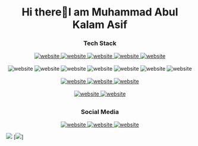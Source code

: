<h1 align="center">Hi there👋I am Muhammad Abul Kalam Asif</h1>
<div align="center">
  <h3>Tech Stack</h3>
  <a href="https://react.dev/">
    <img src="https://img.shields.io/badge/ReactJS-087EA4?style=for-the-badge&logo=react&logoColor=087EA4&labelColor=white" alt="website"/>
  </a>
  <a href="https://nextjs.org/">
    <img src="https://img.shields.io/badge/NextJS-white?style=for-the-badge&logo=next.js&labelColor=black" alt="website"/>
  </a>
  <a href="https://redux.js.org/">
    <img src="https://img.shields.io/badge/Redux-764abc?style=for-the-badge&logo=redux&logoColor=764abc&labelColor=white" alt="website"/>
  </a>
  <a href="https://tailwindcss.com/">
    <img src="https://img.shields.io/badge/TailwindCSS-06b6d4?style=for-the-badge&logo=tailwindcss&labelColor=white" alt="website"/>
  </a>
  <a href="https://getbootstrap.com/">
    <img src="https://img.shields.io/badge/Bootstrap-7952b3?style=for-the-badge&logo=bootstrap&labelColor=white" alt="website"/>
  </a>
  <br>
  <br>
  <img src="https://img.shields.io/badge/JavaScript-f7df1e?style=for-the-badge&logo=javascript&logoColor=f7df1e&labelColor=white" alt="website"/>
  <img src="https://img.shields.io/badge/Python-ffd745?style=for-the-badge&logo=python&logoColor=ffd745&labelColor=white" alt="website"/>
  <img src="https://img.shields.io/badge/C-004482?style=for-the-badge&logo=c&logoColor=004482&labelColor=white" alt="website"/>
  <img src="https://img.shields.io/badge/CPP-1a4674?style=for-the-badge&logo=cplusplus&logoColor=1a4674&labelColor=white" alt="website"/>
  <img src="https://img.shields.io/badge/CSharp-280068?style=for-the-badge&logo=csharp&logoColor=280068&labelColor=white" alt="website"/>
  <img src="https://img.shields.io/badge/HTML5-e34f26?style=for-the-badge&logo=html5&labelColor=white" alt="website"/>
  <img src="https://img.shields.io/badge/CSS3-214ce5?style=for-the-badge&logo=css3&logoColor=214ce5&labelColor=white" alt="website"/>
  <br>
  <br>
  <a href="https://nodejs.org/en">
    <img src="https://img.shields.io/badge/NodeJS-5fa04e?style=for-the-badge&logo=node.js&labelColor=white" alt="website"/>
  </a>
  <a href="https://expressjs.com/">
    <img src="https://img.shields.io/badge/ExpressJS-white?style=for-the-badge&logo=express&labelColor=black" alt="website"/>
  </a>
  <a href="https://dotnet.microsoft.com/">
    <img src="https://img.shields.io/badge/Dot.Net-white?style=for-the-badge&logo=dotnet&labelColor=black" alt="website"/>
  </a>
  <br>
  <br>
  <a href="https://firebase.google.com/">
    <img src="https://img.shields.io/badge/Firebase-ffca28?style=for-the-badge&logo=firebase&labelColor=white" alt="website"/>
  </a>
  <a href="https://www.mongodb.com/">
    <img src="https://img.shields.io/badge/MongoDB-47a248?style=for-the-badge&logo=mongodb&labelColor=white" alt="website"/>
  </a>
</div>
<h2></h2>
<div align="center">
  <h3>Social Media</h3>
  <a href="https://stackoverflow.com/users/13206887/abulkalam-asif">
    <img src="https://img.shields.io/badge/StackOverflow-f5832a?style=for-the-badge&logo=stackoverflow&labelColor=white" alt="website"/>
  </a>
  <a href="https://www.linkedin.com/in/abulkalam-asif/">
    <img src="https://img.shields.io/badge/LinkedIn-0a66c2?style=for-the-badge&logo=linkedin&logoColor=0a66c2&labelColor=white" alt="website"/>
  </a>
  <a href="https://www.facebook.com/muhammadabulkalam.asif.98">
    <img src="https://img.shields.io/badge/Facebook-0866ff?style=for-the-badge&logo=facebook&logoColor=0866ff&labelColor=white" alt="website"/>
  </a>
</div>

![](https://github-readme-stats.vercel.app/api?username=Abulkalam-Asif&theme=transparent&show_icons=true&border_radius=0)
[![](https://github-readme-stats.vercel.app/api/top-langs/?username=Abulkalam-Asif&theme=transparent&show_icons=true&border_radius=0)]
